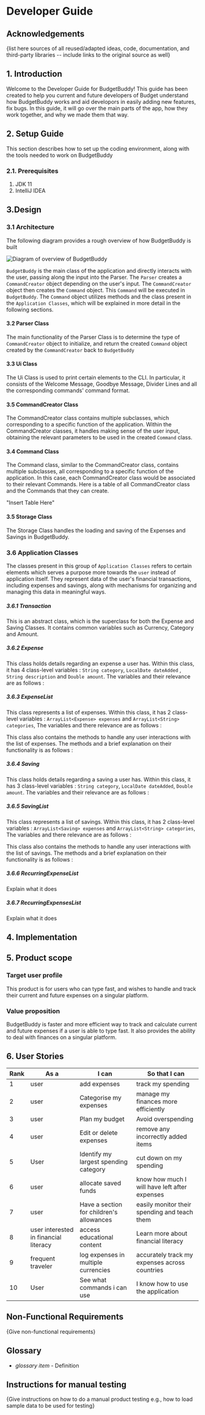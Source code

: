 # Developer Guide

## Acknowledgements

{list here sources of all reused/adapted ideas, code, documentation, and third-party libraries -- include links to the original source as well}

## 1. Introduction
Welcome to the Developer Guide for BudgetBuddy! This guide has been created to help you current and future 
developers of Budget understand how BudgetBuddy works and aid developors in easily adding new features, 
fix bugs. In this guide, it will go over the main parts of the app, how they work together, 
and why we made them that way.

## 2. Setup Guide
This section describes how to set up the coding environment, along with the tools needed to work on BudgetBuddy

### 2.1. Prerequisites
1. JDK 11
2. IntelliJ IDEA

## 3.Design

### 3.1 Architecture
The following diagram provides a rough overview of how BudgetBuddy is built

![Diagram of overview of BudgetBuddy](diagrams/Introduction.jpg)

`BudgetBuddy` is the main class of the application and directly interacts with the user, passing along the input
into the Parser. The `Parser` creates a `CommandCreator` object depending on the user's input. The `CommandCreator`
object then creates the `Command` object. This `Command` will be executed in `BudgetBuddy`. The `Command` object 
utilizes methods and the class present in the `Application Classes`, which will be explained in more 
detail in the following sections.

#### 3.2 Parser Class
The main functionality of the Parser Class is to determine the type of `CommandCreator` object to initialize, and
return the created `Command` object created by the `CommandCreator` back to `BudgetBuddy`

#### 3.3 Ui Class
The Ui Class is used to print certain elements to the CLI. In particular, it consists of the Welcome Message,
Goodbye Message, Divider Lines and all the corresponding commands' command format.

#### 3.5 CommandCreator Class
The CommandCreator class contains multiple subclasses, which corresponding to a specific function of the application.
Within the CommandCreator classes, it handles making sense of the user input, obtaining the relevant parameters to be
used in the created `Command` class.

#### 3.4 Command Class
The Command class, similar to the CommandCreator class, contains multiple subclasses, all corresponding to a specific
function of the application. In this case, each CommandCreator class would be associated to their relevant Commands.
Here is a table of all CommandCreator class and the Commands that they can create.

"Insert Table Here"

#### 3.5 Storage Class
The Storage Class handles the loading and saving of the Expenses and Savings in BudgetBuddy.

### 3.6 Application Classes
The classes present in this group of `Application Classes` refers to certain elements which serves a purpose more
towards the `user` instead of application itself. They represent data of the user's financial transactions,
including expenses and savings, along with mechanisms for organizing and managing this data in meaningful ways.

##### 3.6.1 Transaction
This is an abstract class, which is the superclass for both the Expense and Saving Classes. It contains common variables
such as Currency, Category and Amount.

##### 3.6.2 Expense
This class holds details regarding an expense a user has. Within this class, it has 4 class-level variables :
`String category`, `LocalDate dateAdded` , `String description` and `Double amount`. The variables and their relevance
are as follows : 


##### 3.6.3 ExpenseList
This class represents a list of expenses. Within this class, it has 2 class-level variables :
`ArrayList<Expense> expenses` and `ArrayList<String> categories`, The variables and there relevance are as follows :

This class also contains the methods to handle any user interactions with the list of expenses. The methods and a 
brief explanation on their functionality is as follows :

##### 3.6.4 Saving
This class holds details regarding a saving a user has. Within this class, it has 3 class-level variables :
`String category`, `LocalDate dateAdded`, `Double amount`. The variables and their relevance
are as follows :

##### 3.6.5 SavingList
This class represents a list of savings. Within this class, it has 2 class-level variables :
`ArrayList<Saving> expenses` and `ArrayList<String> categories`, The variables and there relevance are as follows :

This class also contains the methods to handle any user interactions with the list of savings. The methods and a
brief explanation on their functionality is as follows :

##### 3.6.6 RecurringExpenseList
Explain what it does

##### 3.6.7 RecurringExpensesList
Explain what it does

## 4. Implementation

## 5. Product scope

### Target user profile
This product is for users who can type fast, and wishes to handle and track their current and future
expenses on a singular platform.

### Value proposition
BudgetBuddy is faster and more efficient way to track and calculate current and future expenses if a user is able to
type fast. It also provides the ability to deal with finances on a singular platform.

## 6. User Stories

| Rank | As a                          | I can                                     | So that I can                                 |
|------|-------------------------------|-------------------------------------------|-----------------------------------------------|
| 1    | user                          | add expenses                              | track my spending                             |
| 2    | user                          | Categorise my expenses                    | manage my finances more efficiently           |
| 3    | user                          | Plan my budget                            | Avoid overspending                            |
| 4    | user                          | Edit or delete expenses                   | remove any incorrectly added items            |
| 5    | User                          | Identify my largest spending category     | cut down on my spending                       |
| 6    | user                          | allocate saved funds                      | know how much I will have left after expenses |
| 7    | user                          | Have a section for children's allowances  | easily monitor their spending and teach them  |
| 8    | user interested in financial literacy | access educational content                | Learn more about financial literacy           |
| 9    | frequent traveler             | log expenses in multiple currencies       | accurately track my expenses across countries |
| 10   | User                          | See what commands i can use               | I know how to use the application             |

## Non-Functional Requirements

{Give non-functional requirements}

## Glossary

* *glossary item* - Definition

## Instructions for manual testing

{Give instructions on how to do a manual product testing e.g., how to load sample data to be used for testing}
